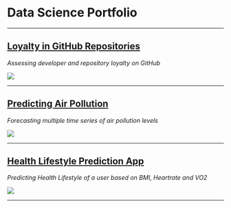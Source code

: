 # Data Science Portfolio

---

## [Loyalty in GitHub Repositories](/loyalty)
*Assessing developer and repository loyalty on GitHub*

<img src="images/loyal.png?raw=true"/>

---

## [Predicting Air Pollution ](/pollution)
*Forecasting multiple time series of air pollution levels*

<img src="images/pollution.png?raw=true"/>

---

## [Health Lifestyle Prediction App](/health)
*Predicting Health Lifestyle of a user based on BMI, Heartrate and VO2*

<img src="images/health.PNG?raw=true"/>

---
